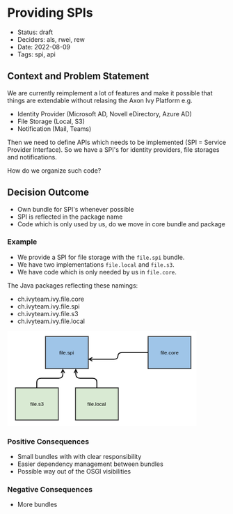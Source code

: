 # Providing SPIs

- Status: draft
- Deciders: als, rwei, rew
- Date: 2022-08-09
- Tags: spi, api

## Context and Problem Statement

We are currently reimplement a lot of features and make it possible that things
are extendable without relasing the Axon Ivy Platform e.g.

- Identity Provider (Microsoft AD, Novell eDirectory, Azure AD)
- File Storage (Local, S3)
- Notification (Mail, Teams)

Then we need to define APIs which needs to be implemented (SPI = Service
Provider Interface). So we have a SPI's for identity providers, file storages
and notifications.

How do we organize such code?

## Decision Outcome

- Own bundle for SPI's whenever possible
- SPI is reflected in the package name
- Code which is only used by us, do we move in core bundle and package

### Example

- We provide a SPI for file storage with the `file.spi` bundle.
- We have two implementations `file.local` and `file.s3`.
- We have code which is only needed by us in `file.core`.

The Java packages reflecting these namings:

- ch.ivyteam.ivy.file.core
- ch.ivyteam.ivy.file.spi
- ch.ivyteam.ivy.file.s3
- ch.ivyteam.ivy.file.local

![spis](20220825-providing-spis.png)

### Positive Consequences

- Small bundles with with clear responsibility
- Easier dependency management between bundles
- Possible way out of the OSGI visibilities

### Negative Consequences

- More bundles
